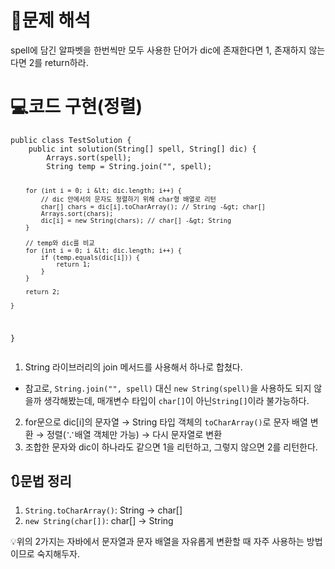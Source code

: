 <h1 id="📜문제-해석">📜문제 해석</h1>
<p>spell에 담긴 알파벳을 한번씩만 모두 사용한 단어가 dic에 존재한다면 1, 존재하지 않는다면 2를 return하라.</p>
<h1 id="💻코드-구현정렬">💻코드 구현(정렬)</h1>
<pre><code class="language-java">public class TestSolution {
    public int solution(String[] spell, String[] dic) {
        Arrays.sort(spell);
        String temp = String.join(&quot;&quot;, spell);

        for (int i = 0; i &lt; dic.length; i++) {
            // dic 안에서의 문자도 정렬하기 위해 char형 배열로 리턴
            char[] chars = dic[i].toCharArray(); // String -&gt; char[]
            Arrays.sort(chars);
            dic[i] = new String(chars); // char[] -&gt; String
        }

        // temp와 dic를 비교
        for (int i = 0; i &lt; dic.length; i++) {
            if (temp.equals(dic[i])) {
                return 1;
            }
        }

        return 2;

    }
}</code></pre>
<ol>
<li>String 라이브러리의 join 메서드를 사용해서 하나로 합쳤다.</li>
</ol>
<ul>
<li>참고로, <code>String.join(&quot;&quot;, spell)</code> 대신 <code>new String(spell)</code>을 사용하도 되지 않을까 생각해봤는데, 매개변수 타입이 <code>char[]</code>이 아닌<code>String[]</code>이라 불가능하다.</li>
</ul>
<ol start="2">
<li>for문으로 dic[i]의 문자열 → String 타입 객체의 <code>toCharArray()</code>로 문자 배열 변환 → 정렬(∵배열 객체만 가능) → 다시 문자열로 변환</li>
<li>조합한 문자와 dic이 하나라도 같으면 1을 리턴하고, 그렇지 않으면 2를 리턴한다.</li>
</ol>
<h2 id="🔃문법-정리">🔃문법 정리</h2>
<ol>
<li><code>String.toCharArray()</code>: String -&gt; char[]</li>
<li><code>new String(char[])</code>: char[] -&gt; String</li>
</ol>
<p>💡위의 2가지는 자바에서 문자열과 문자 배열을 자유롭게 변환할 때 자주 사용하는 방법이므로 숙지해두자.</p>